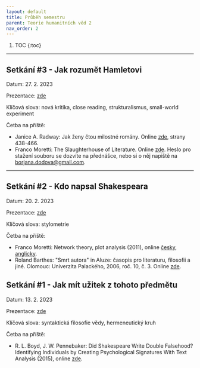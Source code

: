 ```yaml
---
layout: default
title: Průběh semestru
parent: Teorie humanitních věd 2 
nav_order: 2
---
```


1. TOC
{:toc}
---
## Setkání #3 - Jak rozumět Hamletovi

Datum: 27. 2. 2023

Prezentace: [zde](https://bdodova.github.io/prezentace_LS_2022_23_THV2_UP/03-jak_rozumět_hamletovi.html)

Klíčová slova: nová kritika, close reading, strukturalismus, small-world experiment

Četba na příště:
- Janice A. Radway: Jak ženy čtou milostné romány. Online [zde](https://monoskop.org/images/d/d8/Bendova_Helena_Strnad_Matej_eds_Spolecenske_vedy_a_audiovize_2014.pdf), strany 438-466.
- Franco Moretti: The Slaughterhouse of Literature. Online [zde](http://invertedpendulum.cz/dh/Moretti-Slaughterhouse-of-Lit.pdf). Heslo pro stažení souboru se dozvíte na přednášce, nebo si o něj napiště na borjana.dodova@gmail.com.

---
## Setkání #2 - Kdo napsal Shakespeara

Datum: 20. 2. 2023

Prezentace: [zde](https://bdodova.github.io/prezentace_LS_2022_23_THV2_UP/02-kdo_napsal_shakespeara.html)

Klíčová slova: stylometrie

Četba na příště:
* Franco Moretti: Network theory, plot analysis (2011), online [česky](https://bdodova.github.io/prezentace_LS_2022_23_THV2_UP/texts/moretti-teorie_siti_a_analyza_syzetu.pdf), [anglicky](https://litlab.stanford.edu/LiteraryLabPamphlet2.pdf).
* Roland Barthes: "Smrt autora" in Aluze: časopis pro literaturu, filosofii a jiné. Olomouc: Univerzita Palackého, 2006, roč. 10, č. 3. Online [zde](https://monoskop.org/images/d/de/Barthes_Roland_1968_2006_Smrt_autora.pdf).

## Setkání #1 - Jak mít užitek z tohoto předmětu

Datum: 13. 2. 2023

Prezentace: [zde](https://bdodova.github.io/prezentace_LS_2022_23_THV2_UP/01-jak_mit_uzitek_z_tohoto_predmetu.html)

Klíčová slova: syntaktická filosofie vědy, hermeneutický kruh

Četba na příště:
* R. L. Boyd, J. W. Pennebaker: Did Shakespeare Write Double Falsehood? Identifying Individuals by Creating Psychological Signatures With Text Analysis (2015), online [zde](http://elizabethan-theatre.org/wps/wp-content/uploads/2015/07/Double-Falsehood-by-Ryan-Boyd-Psychological-Science-2015.pdf).
